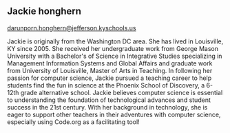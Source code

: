 ## Jackie honghern

[darunporn.honghern@jefferson.kyschools.us](mailto:darunporn.honghern@jefferson.kyschools.us)

Jackie is originally from the Washington DC area.  She has lived in Louisville, KY since 2005.  She received her undergraduate work from George Mason University with a Bachelor's of Science in Integrative Studies specializing in Management Information Systems and Global Affairs and graduate work from University of Louisville, Master of Arts in Teaching. In following her passion for computer science, Jackie pursued a teaching career to help students find the fun in science at the Phoenix School of Discovery, a 6-12th grade alternative school. Jackie believes computer science is essential to understanding the foundation of technological advances and student success in the 21st century. With her background in technology, she is eager to support other teachers in their adventures with computer science, especially using Code.org as a facilitating tool!
